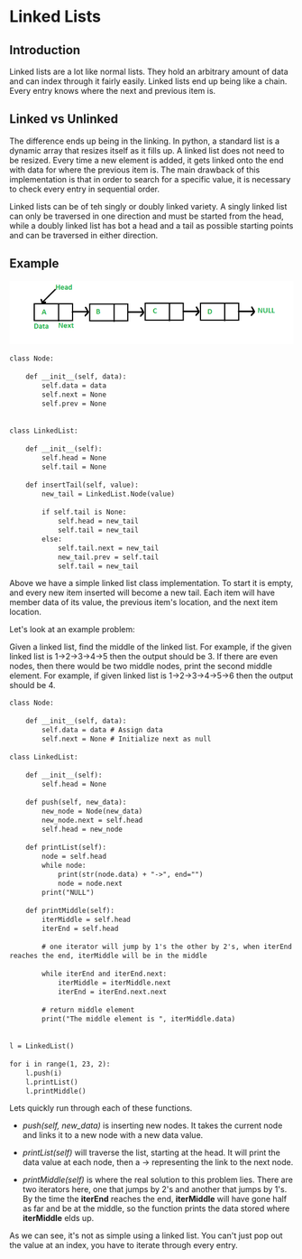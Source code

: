 # Linked Lists

## Introduction

Linked lists are a lot like normal lists.  They hold an arbitrary amount of data and can index through it fairly easily.  Linked lists end up being like a chain.  Every entry knows where the next and previous item is.

## Linked vs Unlinked

The difference ends up being in the linking.  In python, a standard list is a dynamic array that resizes itself as it fills up.  A linked list does not need to be resized.  Every time a new element is added, it gets linked onto the end with data for where the previous item is.  The main drawback of this implementation is that in order to search for a specific value, it is necessary to check every entry in sequential order.

Linked lists can be of teh singly or doubly linked variety.  A singly linked list can only be traversed in one direction and must be started from the head, while a doubly linked list has bot a head and a tail as possible starting points and can be traversed in either direction.

## Example

![Linked List](assets/Linkedlist.png)

```
class Node:

    def __init__(self, data):
        self.data = data  
        self.next = None  
        self.prev = None
                          
  
class LinkedList:

    def __init__(self):
        self.head = None
        self.tail = None
    
    def insertTail(self, value):
        new_tail = LinkedList.Node(value)

        if self.tail is None:
            self.head = new_tail
            self.tail = new_tail
        else:
            self.tail.next = new_tail
            new_tail.prev = self.tail
            self.tail = new_tail
```

Above we have a simple linked list class implementation.  To start it is empty, and every new item inserted will become a new tail.  Each item will have member data of its value, the previous item's location, and the next item location.

Let's look at an example problem:

Given a linked list, find the middle of the linked list. For example, if the given linked list is 1->2->3->4->5 then the output should be 3. 
If there are even nodes, then there would be two middle nodes, print the second middle element. For example, if given linked list is 1->2->3->4->5->6 then the output should be 4. 

```
class Node:

	def __init__(self, data):
		self.data = data # Assign data
		self.next = None # Initialize next as null

class LinkedList:

	def __init__(self):
		self.head = None

	def push(self, new_data):
		new_node = Node(new_data)
		new_node.next = self.head
		self.head = new_node

	def printList(self):
		node = self.head
		while node:
			print(str(node.data) + "->", end="")
			node = node.next
		print("NULL")

	def printMiddle(self):
		iterMiddle = self.head
		iterEnd = self.head

        # one iterator will jump by 1's the other by 2's, when iterEnd reaches the end, iterMiddle will be in the middle

		while iterEnd and iterEnd.next:
			iterMiddle = iterMiddle.next
			iterEnd = iterEnd.next.next
		
		# return middle element
		print("The middle element is ", iterMiddle.data)


l = LinkedList()

for i in range(1, 23, 2):
    l.push(i)
    l.printList()
    l.printMiddle()
```

Lets quickly run through each of these functions.

* *push(self, new_data)* is inserting new nodes.  It takes the current node and links it to a new node with a new data value.

* *printList(self)*  will traverse the list, starting at the head. It will print the data value at each node, then a -> representing the link to the next node.

* *printMiddle(self)* is where the real solution to this problem lies.  There are two iterators here, one that jumps by 2's and another that jumps by 1's.  By the time the **iterEnd** reaches the end, **iterMiddle** will have gone half as far and be at the middle, so the function prints the data stored where **iterMiddle** elds up.

As we can see, it's not as simple using a linked list.  You can't just pop out the value at an index, you have to iterate through every entry.  